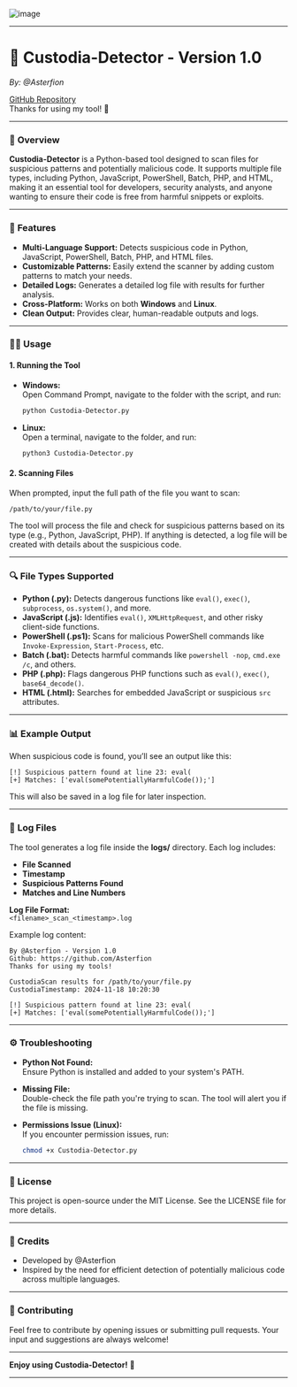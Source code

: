 ![image](https://github.com/user-attachments/assets/e9b794ef-f7b1-4d73-8060-b99ae79c50c7)


---


# 🌟 **Custodia-Detector - Version 1.0**  
*By: @Asterfion*  

[GitHub Repository](https://github.com/Asterfion)  
Thanks for using my tool! 🙌

---

### 📌 **Overview**  
**Custodia-Detector** is a Python-based tool designed to scan files for suspicious patterns and potentially malicious code. It supports multiple file types, including Python, JavaScript, PowerShell, Batch, PHP, and HTML, making it an essential tool for developers, security analysts, and anyone wanting to ensure their code is free from harmful snippets or exploits.

---

### 🚀 **Features**  
- **Multi-Language Support:** Detects suspicious code in Python, JavaScript, PowerShell, Batch, PHP, and HTML files.
- **Customizable Patterns:** Easily extend the scanner by adding custom patterns to match your needs.
- **Detailed Logs:** Generates a detailed log file with results for further analysis.
- **Cross-Platform:** Works on both **Windows** and **Linux**.
- **Clean Output:** Provides clear, human-readable outputs and logs.

---

### 🧑‍💻 **Usage**

#### 1. **Running the Tool**
- **Windows:**  
  Open Command Prompt, navigate to the folder with the script, and run:
  ```bash
  python Custodia-Detector.py
  ```

- **Linux:**  
  Open a terminal, navigate to the folder, and run:
  ```bash
  python3 Custodia-Detector.py
  ```

#### 2. **Scanning Files**  
When prompted, input the full path of the file you want to scan:
```plaintext
/path/to/your/file.py
```

The tool will process the file and check for suspicious patterns based on its type (e.g., Python, JavaScript, PHP). If anything is detected, a log file will be created with details about the suspicious code.

---

### 🔍 **File Types Supported**

- **Python (.py):** Detects dangerous functions like `eval()`, `exec()`, `subprocess`, `os.system()`, and more.
- **JavaScript (.js):** Identifies `eval()`, `XMLHttpRequest`, and other risky client-side functions.
- **PowerShell (.ps1):** Scans for malicious PowerShell commands like `Invoke-Expression`, `Start-Process`, etc.
- **Batch (.bat):** Detects harmful commands like `powershell -nop`, `cmd.exe /c`, and others.
- **PHP (.php):** Flags dangerous PHP functions such as `eval()`, `exec()`, `base64_decode()`.
- **HTML (.html):** Searches for embedded JavaScript or suspicious `src` attributes.

---

### 📊 **Example Output**

When suspicious code is found, you’ll see an output like this:

```plaintext
[!] Suspicious pattern found at line 23: eval(
[+] Matches: ['eval(somePotentiallyHarmfulCode());']
```

This will also be saved in a log file for later inspection.

---

### 📝 **Log Files**

The tool generates a log file inside the **logs/** directory. Each log includes:
- **File Scanned**  
- **Timestamp**  
- **Suspicious Patterns Found**  
- **Matches and Line Numbers**

**Log File Format:**  
`<filename>_scan_<timestamp>.log`

Example log content:

```plaintext
By @Asterfion - Version 1.0  
Github: https://github.com/Asterfion  
Thanks for using my tools!

CustodiaScan results for /path/to/your/file.py  
CustodiaTimestamp: 2024-11-18 10:20:30

[!] Suspicious pattern found at line 23: eval(
[+] Matches: ['eval(somePotentiallyHarmfulCode());']
```

---

### ⚙️ **Troubleshooting**

- **Python Not Found:**  
  Ensure Python is installed and added to your system's PATH.
  
- **Missing File:**  
  Double-check the file path you're trying to scan. The tool will alert you if the file is missing.

- **Permissions Issue (Linux):**  
  If you encounter permission issues, run:
  ```bash
  chmod +x Custodia-Detector.py
  ```

---

### 📑 **License**  
This project is open-source under the MIT License. See the LICENSE file for more details.

---

### 🙏 **Credits**  
- Developed by @Asterfion  
- Inspired by the need for efficient detection of potentially malicious code across multiple languages.

---

### 💬 **Contributing**  
Feel free to contribute by opening issues or submitting pull requests. Your input and suggestions are always welcome!  

---

**Enjoy using Custodia-Detector!** 🎉

---
